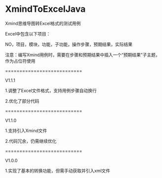 # XmindToExcelJava

Xmind思维导图转Excel格式的测试用例

Excel中包含以下项目：

NO，项目，模块，功能，子功能，操作步骤，预期结果，实际结果

注意：编写Xmind用例时，需要在步骤和预期结果中插入一个“预期结果”子主题，作为占位符使用

===========================

V1.1.1

1.调整了Excel文件格式，支持用例步骤自动换行

2.优化了部分代码

===========================

V1.1.0

1.支持引入Xmind文件

2.代码冗余，仍需继续优化

===========================

V1.0.0

1.实现了基本的转换功能，但需手动获取并引入xml文件
